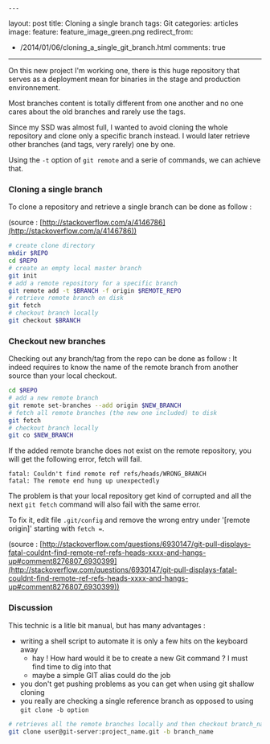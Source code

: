     ---
layout: post
title: Cloning a single branch
tags: Git
categories: articles
image:
 feature: feature_image_green.png
redirect_from:
  - /2014/01/06/cloning_a_single_git_branch.html
comments: true
---

On this new project I'm working one, there is this huge repository that serves as a deployment mean for binaries in the stage and production environnement.

Most branches content is totally different from one another and no one cares about the old branches and rarely use the tags.

Since my SSD was almost full, I wanted to avoid cloning the whole repository and clone only a specific branch instead. I would later retrieve other branches (and tags, very rarely) one by one.

Using the `-t` option of `git remote` and a serie of commands, we can achieve that.


### Cloning a single branch
To clone a repository and retrieve a single branch can be done as follow :

(source : [http://stackoverflow.com/a/4146786](http://stackoverflow.com/a/4146786))

```sh
# create clone directory
mkdir $REPO
cd $REPO
# create an empty local master branch
git init
# add a remote repository for a specific branch
git remote add -t $BRANCH -f origin $REMOTE_REPO
# retrieve remote branch on disk
git fetch
# checkout branch locally
git checkout $BRANCH
```

### Checkout new branches

Checking out any branch/tag from the repo can be done as follow :
It indeed requires to know the name of the remote branch from another source than your local checkout.

```sh
cd $REPO
# add a new remote branch
git remote set-branches --add origin $NEW_BRANCH
# fetch all remote branches (the new one included) to disk
git fetch
# checkout branch locally
git co $NEW_BRANCH
```

If the added remote branche does not exist on the remote repository, you will get the following error, fetch will fail.

```
fatal: Couldn't find remote ref refs/heads/WRONG_BRANCH
fatal: The remote end hung up unexpectedly
```

The problem is that your local repository get kind of corrupted and all the next `git fetch` command will also fail with the same error.

To fix it, edit file `.git/config` and remove the wrong entry under '[remote origin]' starting with `fetch =`.

(source : [http://stackoverflow.com/questions/6930147/git-pull-displays-fatal-couldnt-find-remote-ref-refs-heads-xxxx-and-hangs-up#comment8276807_6930399](http://stackoverflow.com/questions/6930147/git-pull-displays-fatal-couldnt-find-remote-ref-refs-heads-xxxx-and-hangs-up#comment8276807_6930399))

### Discussion
This technic is a litle bit manual, but has many advantages :

* writing a shell script to automate it is only a few hits on the keyboard away
    - hay ! How hard would it be to create a new Git command ? I must find time to dig into that
    - maybe a simple GIT alias could do the job
* you don't get pushing problems as you can get when using git shallow cloning
* you really are checking a single reference branch as opposed to using `git clone -b option`

```sh
# retrieves all the remote branches locally and then checkout branch_name
git clone user@git-server:project_name.git -b branch_name
```
